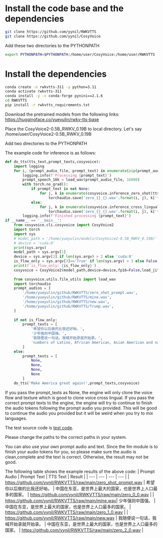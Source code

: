 # Install the code base and the dependencies
```bash
git clone https://github.com/yynil/RWKVTTS
git clone https://github.com/yynil/CosyVoice
```
Add these two directories to the PYTHONPATH
```bash
export PYTHONPATH=$PYTHONPATH:/home/user/CosyVoice:/home/user/RWKVTTS
```
# Install the dependencies
```bash
conda create -n rwkvtts-311 -y python=3.11
conda activate rwkvtts-311
conda install -y -c conda-forge pynini==2.1.6
cd RWKVTTS
pip install -r rwkvtts_requirements.txt
``` 

Download the pretrained models from the following links:
https://huggingface.co/yueyulin/rwkv-tts-base

Place the CosyVoice2-0.5B_RWKV_0.19B to local directory. Let's say /home/user/CosyVoice2-0.5B_RWKV_0.19B

Add two directories to the PYTHONPATH

The example code for inference is as follows:
```python
def do_tts(tts_text,prompt_texts,cosyvoice):
    import logging
    for i, (prompt_audio_file, prompt_text) in enumerate(zip(prompt_audios, prompt_texts)):
        logging.info(f'Processing {prompt_text}')
        prompt_speech_16k = load_wav(prompt_audio_file, 16000)
        with torch.no_grad():
            if prompt_text is not None:
                for j, k in enumerate(cosyvoice.inference_zero_shot(tts_text,prompt_text, prompt_speech_16k, stream=False,speed=1)):
                    torchaudio.save('zero_{}_{}.wav'.format(i, j), k['tts_speech'], cosyvoice.sample_rate)
            else:
                for j, k in enumerate(cosyvoice.inference_cross_lingual(tts_text, prompt_speech_16k, stream=False,speed=1)):
                    torchaudio.save('zero_{}_{}.wav'.format(i, j), k['tts_speech'], cosyvoice.sample_rate)
        logging.info(f'Finished processing {prompt_text}')
if __name__ == '__main__':
    from cosyvoice.cli.cosyvoice import CosyVoice2
    import torch
    import sys
    # model_path = '/home/yueyulin/models/CosyVoice2-0.5B_RWKV_0.19B/'
    # device = 'cuda:0'
    print(sys.argv)
    model_path = sys.argv[1]
    device = sys.argv[2] if len(sys.argv) > 2 else 'cuda:0'
    is_flow_only = sys.argv[3]=='True' if len(sys.argv) > 3 else False
    print(f'is_flow_only: {is_flow_only}')
    cosyvoice = CosyVoice2(model_path,device=device,fp16=False,load_jit=False)
    
    from cosyvoice.utils.file_utils import load_wav
    import torchaudio
    prompt_audios = [
        '/home/yueyulin/github/RWKVTTS/zero_shot_prompt.wav',
        '/home/yueyulin/github/RWKVTTS/mine.wav',
        '/home/yueyulin/github/RWKVTTS/new.wav',
        '/home/yueyulin/github/RWKVTTS/Trump.wav',
    ]
    
    if not is_flow_only:
        prompt_texts = [
            '希望你以后做的比我还好呦。',
            '少年强则中国强。',
            '我随便说一句话，我喊开始录就开始录。',
            'numbers of Latino, African American, Asian American and native American voters.'
        ]
    else:
        prompt_texts = [
            None,
            None,
            None,
            None
        ]
    do_tts('Make America great again!',prompt_texts,cosyvoice)
```

If you pass the prompt_texts as None, the engine will only clone the voice flow and texture which is good to clone voice cross lingual. If you pass the correct prompt texts to the engine, the engine will try to continue to finish the audio tokens following the prompt audio you provided. This will be good to continue the audio you provided but it will be weird when you try to mix languages. 

The test source code is [test code](model/test/test_initialize.py).

Please change the paths to the correct paths in your system.

You can also use your own prompt audio and text. Since the llm module is to finish your audio tokens for you, so please make sure the audio is clean,complete and the text is correct. Otherwise, the result may not be good.

The following table shows the example results of the above code:
| Prompt Audio | Prompt Text | TTS Text | Result |
| --- | --- | --- | --- |
| https://github.com/yynil/RWKVTTS/raw/main/zero_shot_prompt.wav | 希望你以后做的比我还好呦。 | 中国在东亚，是世界上最大的国家，也是世界上人口最多的国家。 | https://github.com/yynil/RWKVTTS/raw/main/zero_0_0.wav |
| https://github.com/yynil/RWKVTTS/raw/main/mine.wav| 少年强则中国强。 | 中国在东亚，是世界上最大的国家，也是世界上人口最多的国家。 | https://github.com/yynil/RWKVTTS/raw/main/zero_1_0.wav |
| https://github.com/yynil/RWKVTTS/raw/main/new.wav | 我随便说一句话，我喊开始录就开始录。 | 中国在东亚，是世界上最大的国家，也是世界上人口最多的国家。 | https://github.com/yynil/RWKVTTS/raw/main/zero_2_0.wav |

